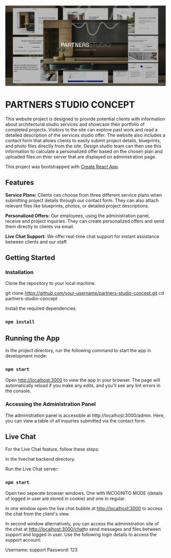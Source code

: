 ![Partners Studio Concept](./cover_.jpg)

# PARTNERS STUDIO CONCEPT

This website project is designed to provide potential clients with information about architectural studio services and showcase their portfolio of completed projects. Visitors to the site can explore past work and read a detailed description of the services studio offer. The website also includes a contact form that allows clients to easily submit project details, blueprints, and photo files directly from the site. Design studio team can then use this information to calculate a personalized offer based on the chosen plan and uploaded files on thier server that are displayed on administration page.

This project was bootstrapped with [Create React App](https://github.com/facebook/create-react-app).

## Features

**Service Plans:** Clients can choose from three different service plans when submitting project details through our contact form. They can also attach relevant files like blueprints, photos, or detailed project descriptions.

**Personalized Offers:** Our employees, using the administration panel, receive and project inquiries. They can create personalized offers and send them directly to clients via email.

**Live Chat Support:** We offer real-time chat support for instant assistance between clients and our staff.

## Getting Started

### Installation

Clone the repository to your local machine.

git clone https://github.com/your-username/partners-studio-concept.git
cd partners-studio-concept

Install the required dependencies.

### `npm install`

## Running the App

In the project directory, run the following command to start the app in development mode:

### `npm start`

Open [http://localhost:3000](http://localhost:3000) to view the app in your browser.
The page will automatically reload if you make any edits, and you'll see any lint errors in the console.

### Accessing the Administration Panel

The administration panel is accessible at http://localhost:3000/admin.
Here, you can view a table of all inquiries submitted via the contact form.

## Live Chat

For the Live Chat feature, follow these steps:

In the livechat backend directory.

Run the Live Chat server:

### `npm start`

Open two seperate browser windows. One with INCOGNITO MODE (details of logged in user are stored in cookie) and one in regular.

In one window open the live chat bubble at [http://localhost:3000](http://localhost:3000) to access the chat from the client's view.

In second window alternatively, you can access the administration site of the chat at [http://localhost:3000/chat](http://localhost:3000/chat)to send messages and files between support and logged in user.
Use the following login details to access the support account:

Username: support
Password: 123
